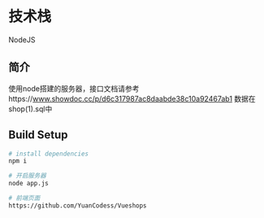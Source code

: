 # 技术栈

NodeJS

## 简介

使用node搭建的服务器，接口文档请参考https://www.showdoc.cc/p/d6c317987ac8daabde38c10a92467ab1
数据在shop(1).sql中

## Build Setup

``` bash
# install dependencies
npm i

# 开启服务器
node app.js

# 前端页面
https://github.com/YuanCodess/Vueshops

